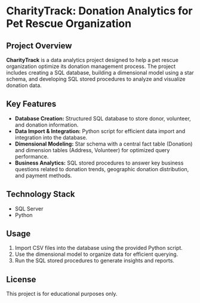 # CharityTrack: Donation Analytics for Pet Rescue Organization

## Project Overview
**CharityTrack** is a data analytics project designed to help a pet rescue organization optimize its donation management process. The project includes creating a SQL database, building a dimensional model using a star schema, and developing SQL stored procedures to analyze and visualize donation data.

## Key Features
- **Database Creation:** Structured SQL database to store donor, volunteer, and donation information.
- **Data Import & Integration:** Python script for efficient data import and integration into the database.
- **Dimensional Modeling:** Star schema with a central fact table (Donation) and dimension tables (Address, Volunteer) for optimized query performance.
- **Business Analytics:** SQL stored procedures to answer key business questions related to donation trends, geographic donation distribution, and payment methods.

## Technology Stack
- SQL Server
- Python

## Usage
1. Import CSV files into the database using the provided Python script.
2. Use the dimensional model to organize data for efficient querying.
3. Run the SQL stored procedures to generate insights and reports.

## License
This project is for educational purposes only.

